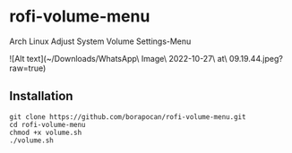 # rofi-volume-menu
Arch Linux Adjust System Volume Settings-Menu

![Alt text](~/Downloads/WhatsApp\ Image\ 2022-10-27\ at\ 09.19.44.jpeg?raw=true)

## Installation
```
git clone https://github.com/borapocan/rofi-volume-menu.git
cd rofi-volume-menu
chmod +x volume.sh
./volume.sh
```

